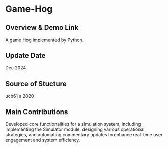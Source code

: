 # Game-Hog

## Overview & Demo Link
A game Hog implemented by Python. 

## Update Date
Dec 2024

## Source of Stucture
ucb61 a 2020

## Main Contributions
Developed core functionalities for a simulation system, including implementing the Simulator module, designing various operational strategies, and automating commentary updates to enhance real-time user engagement and system efficiency.


